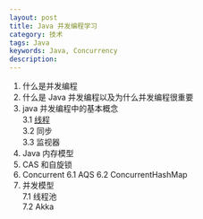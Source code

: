 ```yaml
---
layout: post
title: Java 并发编程学习
category: 技术
tags: Java
keywords: Java, Concurrency
description: 
---
```



1. 什么是并发编程
2. 什么是 Java 并发编程以及为什么并发编程很重要 
3. java 并发编程中的基本概念  
    3.1 [线程](http://sample)   
    3.2 同步    
    3.3 监视器
4. Java 内存模型
5. CAS 和自旋锁
6. Concurrent
     6.1 AQS
     6.2 ConcurrentHashMap
7. 并发模型  
	7.1 线程池  
	7.2 Akka